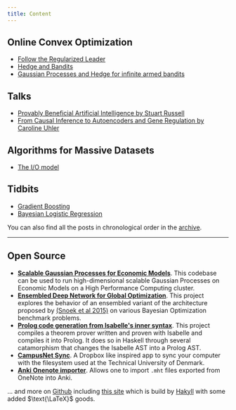 ```yaml
---
title: Content
---
```


## Online Convex Optimization

- [Follow the Regularized Leader](/posts/2019-11-02-FTRL/)
- [Hedge and Bandits](/posts/2020-01-06-hedge-and-bandit/)
- [Gaussian Processes and Hedge for infinite armed bandits](/posts/2020-01-07-gp-mw/)

## Talks

- [Provably Beneficial Artificial Intelligence by Stuart Russell](/posts/2019-11-03-russell-talk/)
- [From Causal Inference to Autoencoders and Gene Regulation by Caroline Uhler](/posts/2019-11-16-caroline-uhler/)

## Algorithms for Massive Datasets

- [The I/O model](/posts/2018-05-22-io-model/)

## Tidbits

- [Gradient Boosting](/posts/2020-05-15-gradientboosting/)
- [Bayesian Logistic Regression](/posts/2020-05-26-bayesian-logistic-regression/)

You can also find all the posts in chronological order in the [archive](/archive/).

<hr>

## Open Source

- **[Scalable Gaussian Processes for Economic Models][master]**.
  This codebase can be used to run high-dimensional scalable Gaussian Processes on Economic Models on a High Performance Computing cluster.
- **[Ensembled Deep Network for Global Optimization][6]**.
  This project explores the behavior of an ensembled variant of the architecture proposed by [(Snoek et al 2015)][7] on various Bayesian Optimization benchmark problems.
- **[Prolog code generation from Isabelle's inner syntax][1]**. 
  This project compiles a theorem prover written and proven with Isabelle and compiles it into Prolog. It does so in Haskell through several catamorphism that changes the Isabelle AST into a Prolog AST.
- **[CampusNet Sync][2]**. A Dropbox like inspired app to sync your computer with the filesystem used at the Technical University of Denmark.
- **[Anki Onenote importer][3]**. 
  Allows one to import `.mht` files exported from OneNote into Anki.
<!-- - Haskell Spanning Tree -->

... and more on [Github][4] including [this site][5] which is build by <a href="http://jaspervdj.be/hakyll">Hakyll</a> with some added $\text{\LaTeX}$ goods.

[1]: https://github.com/tmpethick/simple-prover-pl
[2]: http://pethick.dk/campusnet-electron/
[3]: https://github.com/tmpethick/anki-onenote-importer
[4]: https://github.com/tmpethick/
[5]: https://github.com/tmpethick/tmpethick.github.io
[6]: https://github.com/tmpethick/ensembled-dngo
[7]: https://arxiv.org/abs/1502.05700
[master]: https://github.com/tmpethick/thesis-code
